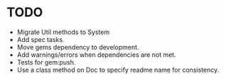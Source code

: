 TODO
====

* Migrate Util methods to System
* Add spec tasks.
* Move gems dependency to development.
* Add warnings/errors when dependencies are not met.
* Tests for gem:push.
* Use a class method on Doc to specify readme name for consistency.
